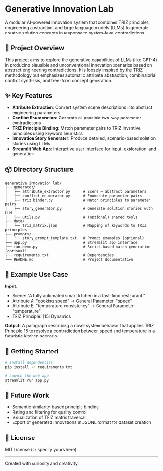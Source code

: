 # Generative Innovation Lab

A modular AI-powered innovation system that combines TRIZ principles, engineering abstraction, and large language models (LLMs) to generate creative solution concepts in response to system-level contradictions.

## 🚀 Project Overview

This project aims to explore the generative capabilities of LLMs (like GPT-4) in producing plausible and unconventional innovation scenarios based on abstract engineering contradictions. It is loosely inspired by the TRIZ methodology but emphasizes automatic attribute abstraction, combinatorial conflict synthesis, and free-form concept generation.

## ✨ Key Features

- **Attribute Extraction**: Convert system scene descriptions into abstract engineering parameters
- **Conflict Enumeration**: Generate all possible two-way parameter contradictions
- **TRIZ Principle Binding**: Match parameter pairs to TRIZ inventive principles using keyword heuristics
- **Innovation Story Generator**: Produce detailed, scenario-based solution stories using LLMs
- **Streamlit Web App**: Interactive user interface for input, exploration, and generation

## 📦 Directory Structure

```
generative_innovation_lab/
├── generator/
│   ├── attribute_extractor.py      # Scene → abstract parameters
│   ├── conflict_enumerator.py      # Enumerate parameter pairs
│   ├── triz_binder.py              # Match principles to parameter pairs
│   ├── story_generator.py          # Generate solution stories with LLM
│   └── utils.py                    # (optional) shared tools
├── data/
│   └── triz_matrix.json            # Mapping of keywords to TRIZ principles
├── prompts/
│   └── story_prompt_template.txt   # Prompt examples (optional)
├── app.py                          # Streamlit app interface
├── run_demo.py                     # Script-based batch generation (optional)
├── requirements.txt                # Dependencies
└── README.md                       # Project documentation
```

## 🧪 Example Use Case

**Input:**
- Scene: "A fully automated smart kitchen in a fast-food restaurant."
- Attribute A: "cooking speed" → General Parameter: "speed"
- Attribute B: "temperature consistency" → General Parameter: "temperature"
- TRIZ Principle: [15] Dynamics

**Output:**
A paragraph describing a novel system behavior that applies TRIZ Principle 15 to resolve a contradiction between speed and temperature in a futuristic kitchen scenario.

## 🔧 Getting Started

```bash
# Install dependencies
pip install -r requirements.txt

# Launch the web app
streamlit run app.py
```

## 🧠 Future Work
- Semantic similarity-based principle binding
- Rating and filtering for quality control
- Visualization of TRIZ matrix traversal
- Export of generated innovations in JSONL format for dataset creation

## 📜 License
MIT License (or specify yours here)

---
Created with curiosity and creativity.
